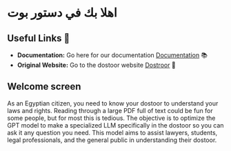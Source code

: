 # اهلا بك في دستور بوت

## Useful Links 🔗

- **Documentation:** Go here for our documentation [Documentation](https://docs.google.com/document/d/1SDHV7fm3th7V-6F7DkwtyDuyI35Mo8WsCa0-6Ex4XiA/edit) 📚
- **Original Website:** Go to the dostoor website [Dostroor](https://www.presidency.eg/ar/%D9%85%D8%B5%D8%B1/%D8%A7%D9%84%D8%AF%D8%B3%D8%AA%D9%88%D8%B1/) 💬

## Welcome screen

As an Egyptian citizen, you need to know your dostoor to understand your laws and rights. Reading through a large PDF full of text could be fun for some people, but for most this is tedious. The objective is to optimize the GPT model to make a specialized LLM specifically in the dostoor so you can ask it any question you need. This model aims to assist lawyers, students, legal professionals, and the general public in understanding their dostoor.
